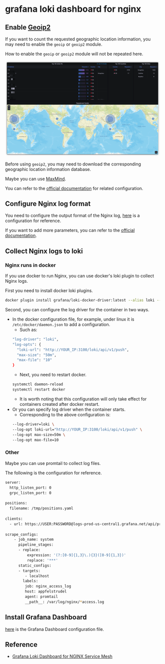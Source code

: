 # grafana loki dashboard for nginx

## Enable [Geoip2](https://github.com/leev/ngx_http_geoip2_module)

If you want to count the requested geographic location information, you may need to enable the `geoip` or `geoip2` module.

How to enable the `geoip` or `geoip2` module will not be repeated here.

![](./images/geographic_location_infographics.png)

Before using `geoip2`, you may need to download the corresponding geographic location information database.

Maybe you can use [MaxMind](https://dev.maxmind.com/geoip/geolite2-free-geolocation-data).

You can refer to the [official documentation](https://github.com/leev/ngx_http_geoip2_module#example-usage) for related configuration.

## Configure Nginx log format

You need to configure the output format of the Nginx log, [here](./etc/log_format.conf) is a configuration for reference.

If you want to add more parameters, you can refer to the [official documentation](http://nginx.org/en/docs/varindex.html).

## Collect Nginx logs to loki

### Nginx runs in docker

If you use docker to run Nginx, you can use docker's loki plugin to collect Nginx logs.

First you need to install docker loki plugins.

```bash
docker plugin install grafana/loki-docker-driver:latest --alias loki --grant-all-permissions
```

Second, you can configure the log driver for the container in two ways.

- In the docker configuration file, for example, under linux it is `/etc/docker/daemon.json` to add a configuration.
  - Such as:
  ```bash
  "log-driver": "loki",
  "log-opts": {
    "loki-url": "http://YOUR_IP:3100/loki/api/v1/push",
    "max-size": "50m",
    "max-file": "10"
  }
  ```
  - Next, you need to restart docker.
  ```bash
  systemctl daemon-reload
  systemctl restart docker
  ```
  - It is worth noting that this configuration will only take effect for containers created after docker restart.
- Or you can specify log driver when the container starts.
  - Corresponding to the above configuration is:
  ```bash
  --log-driver=loki \
  --log-opt loki-url="http://YOUR_IP:3100/loki/api/v1/push" \
  --log-opt max-size=50m \
  --log-opt max-file=10
  ```

### Other

Maybe you can use promtail to collect log files.

The following is the configuration for reference.

```bash
server:
  http_listen_port: 0
  grpc_listen_port: 0

positions:
  filename: /tmp/positions.yaml

clients:
  - url: https://USER:PASSWORD@logs-prod-us-central1.grafana.net/api/prom/push

scrape_configs:
    - job_name: system
      pipeline_stages:
      - replace:
          expression: '(?:[0-9]{1,3}\.){3}([0-9]{1,3})'
          replace: '***'
      static_configs:
      - targets:
         - localhost
        labels:
         job: nginx_access_log
         host: appfelstrudel
         agent: promtail
         __path__: /var/log/nginx/*access.log

```

## Install Grafana Dashboard

[here](./grafana/dashboard.json) is the Grafana Dashboard configuration file.

## Reference

- [Grafana Loki Dashboard for NGINX Service Mesh](https://grafana.com/grafana/dashboards/12559)
